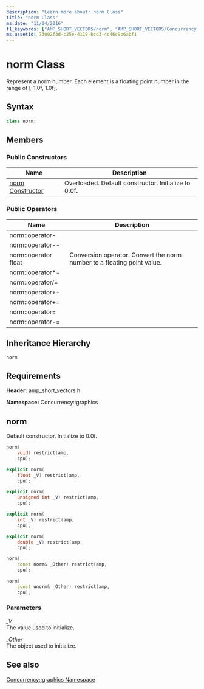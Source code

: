 ```yaml
---
description: "Learn more about: norm Class"
title: "norm Class"
ms.date: "11/04/2016"
f1_keywords: ["AMP_SHORT_VECTORS/norm", "AMP_SHORT_VECTORS/Concurrency::graphics::norm Constructor"]
ms.assetid: 73002f3d-c25e-4119-bcd3-4c46c9b6abf1
---
```

# norm Class

Represent a norm number. Each element is a floating point number in the range of [-1.0f, 1.0f].

## Syntax

```cpp
class norm;
```

## Members

### Public Constructors

|Name|Description|
|----------|-----------------|
|[norm Constructor](#ctor)|Overloaded. Default constructor. Initialize to 0.0f.|

### Public Operators

|Name|Description|
|----------|-----------------|
|norm::operator-||
|norm::operator--||
|norm::operator float|Conversion operator. Convert the norm number to a floating point value.|
|norm::operator*=||
|norm::operator/=||
|norm::operator++||
|norm::operator+=||
|norm::operator=||
|norm::operator-=||

## Inheritance Hierarchy

`norm`

## Requirements

**Header:** amp_short_vectors.h

**Namespace:** Concurrency::graphics

## <a name="ctor"></a> norm

Default constructor. Initialize to 0.0f.

```cpp
norm(
    void) restrict(amp,
    cpu);

explicit norm(
    float _V) restrict(amp,
    cpu);

explicit norm(
    unsigned int _V) restrict(amp,
    cpu);

explicit norm(
    int _V) restrict(amp,
    cpu);

explicit norm(
    double _V) restrict(amp,
    cpu);

norm(
    const norm& _Other) restrict(amp,
    cpu);

norm(
    const unorm& _Other) restrict(amp,
    cpu);
```

### Parameters

*_V*<br/>
The value used to initialize.

*_Other*<br/>
The object used to initialize.

## See also

[Concurrency::graphics Namespace](concurrency-graphics-namespace.md)
